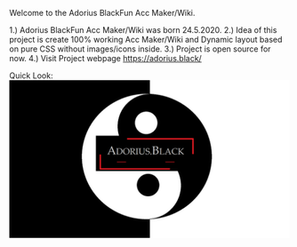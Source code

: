 Welcome to the Adorius BlackFun Acc Maker/Wiki.
						
1.) Adorius BlackFun Acc Maker/Wiki was born 24.5.2020.
2.) Idea of this project is create 100% working Acc Maker/Wiki and Dynamic layout based on pure CSS without images/icons inside.
3.) Project is open source for now.
4.) Visit Project webpage https://adorius.black/

Quick Look:
![Acc Maker](https://github.com/adoriusblack/adorius.black/blob/master/adorius.black.png)

